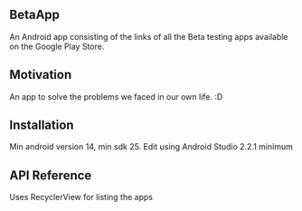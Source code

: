 ## BetaApp

An Android app consisting of the links of all the Beta testing apps available on the Google Play Store.

## Motivation

An app to solve the problems we faced in our own life. :D

## Installation

Min android version 14, min sdk 25. Edit using Android Studio 2.2.1 minimum

## API Reference

Uses RecyclerView for listing the apps